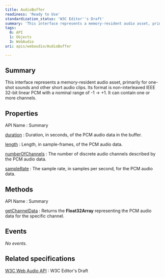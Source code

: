 ```yaml
---
title: AudioBuffer
readiness: 'Ready to Use'
standardization_status: 'W3C Editor''s Draft'
summary: 'This interface represents a memory-resident audio asset, primarily for one-shot sounds and other short audio clips. Its format is non-interleaved IEEE 32-bit linear PCM with a nominal range of -1 -&gt; +1. It can contain one or more channels.'
tags:
  0: API
  1: Objects
  3: WebAudio
uri: apis/webaudio/AudioBuffer

---
```

## Summary

This interface represents a memory-resident audio asset, primarily for one-shot sounds and other short audio clips. Its format is non-interleaved IEEE 32-bit linear PCM with a nominal range of -1 -&gt; +1. It can contain one or more channels.

## Properties

API Name
:   Summary

[duration](/apis/webaudio/AudioBuffer/duration)
:   Duration, in seconds, of the PCM audio data in the buffer.

[length](/apis/webaudio/AudioBuffer/length)
:   Length, in sample-frames, of the PCM audio data.

[numberOfChannels](/apis/webaudio/AudioBuffer/numberOfChannels)
:   The number of discrete audio channels described by the PCM audio data.

[sampleRate](/apis/webaudio/AudioBuffer/sampleRate)
:   The sample rate, in samples per second, for the PCM audio data.

## Methods

API Name
:   Summary

[getChannelData](/apis/webaudio/AudioBuffer/getChannelData)
:   Returns the **Float32Array** representing the PCM audio data for the specific channel.

## Events

*No events.*

## Related specifications

[W3C Web Audio API](https://dvcs.w3.org/hg/audio/raw-file/tip/webaudio/specification.html)
:   W3C Editor's Draft
